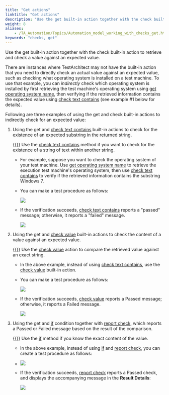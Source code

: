 ```yaml
--- 
title: "Get actions"
linktitle: "Get actions"
description: "Use the get built-in action together with the check built-in action to retrieve and check a value against an expected value."
weight: 8
aliases: 
    - /TA_Automation/Topics/Automation_model_working_with_checks_get.html
keywords: "checks, get"
---
```


Use the get built-in action together with the check built-in action to retrieve and check a value against an expected value.

There are instances where TestArchitect may not have the built-in action that you need to directly check an actual value against an expected value, such as checking what operating system is installed on a test machine. To use that example, you can *indirectly* check which operating system is installed by first retrieving the test machine's operating system using [get operating system name](/TA_Automation/Topics/bia_get_operating_system_name.html), then verifying if the retrieved information contains the expected value using [check text contains](/TA_Automation/Topics/bia_check_text_contains.html) \(see example \#1 below for details\).

Following are three examples of using the get and check built-in actions to indirectly check for an expected value:

1.  Using the get and [check text contains](/TA_Automation/Topics/bia_check_text_contains.html) built-in actions to check for the existence of an expected substring in the returned string.

    {{<tip>}} Use the [check text contains](/TA_Automation/Topics/bia_check_text_contains.html) method if you want to check for the existence of a string of text within another string.

    -   For example, suppose you want to check the operating system of your test machine. Use [get operating system name](/TA_Automation/Topics/bia_get_operating_system_name.html) to retrieve the execution test machine's operating system, then use [check text contains](/TA_Automation/Topics/bia_check_text_contains.html) to verify if the retrieved information contains the substring Windows 7.
    -   You can make a test procedure as follows:

        ![](/images/TA_Automation/Images/get_actions_1_pgm.png)

    -   If the verification succeeds, [check text contains](/TA_Automation/Topics/bia_check_text_contains.html) reports a "passed" message; otherwise, it reports a "failed" message.

        ![](/images/TA_Automation/Images/get_actions_1_res.png)

2.  Using the get and [check value](/TA_Automation/Topics/bia_check_value.html) built-in actions to check the content of a value against an expected value.

    {{<tip>}} Use the [check value](/TA_Automation/Topics/bia_check_value.html) action to compare the retrieved value against an exact string.

    -   In the above example, instead of using [check text contains](/TA_Automation/Topics/bia_check_text_contains.html), use the [check value](/TA_Automation/Topics/bia_check_value.html) built-in action.
    -   You can make a test procedure as follows:

        ![](/images/TA_Automation/Images/get_actions_2_pgm.png)

    -   If the verification succeeds, [check value](/TA_Automation/Topics/bia_check_value.html) reports a Passed message; otherwise, it reports a Failed message.

        ![](/images/TA_Automation/Images/get_actions_2_res.png)

3.  Using the get and [if](/TA_Automation/Topics/bia_if.html) condition together with [report check](/TA_Automation/Topics/bia_report_check.html), which reports a Passed or Failed message based on the result of the comparison.

    {{<tip>}} Use the [if](/TA_Automation/Topics/bia_if.html) method if you know the exact content of the value.

    -   In the above example, instead of using [if](/TA_Automation/Topics/bia_if.html) and [report check](/TA_Automation/Topics/bia_report_check.html), you can create a test procedure as follows:
    -   ![](/images/TA_Automation/Images/check_opearting_system_pgm.png)

    -   If the verification succeeds, [report check](/TA_Automation/Topics/bia_report_check.html) reports a Passed check, and displays the accompanying message in the **Result Details**:

        ![](/images/TA_Automation/Images/check_opearting_system_res.png)




